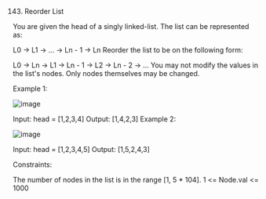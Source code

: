 143. Reorder List

You are given the head of a singly linked-list. The list can be represented as:

L0 → L1 → … → Ln - 1 → Ln
Reorder the list to be on the following form:

L0 → Ln → L1 → Ln - 1 → L2 → Ln - 2 → …
You may not modify the values in the list's nodes. Only nodes themselves may be changed.

 

Example 1:

![image](https://github.com/Adityaraj05/LeetCode/assets/118068294/e964b5b5-dbc3-4162-b0de-e6b954c55a02)


Input: head = [1,2,3,4]
Output: [1,4,2,3]
Example 2:

![image](https://github.com/Adityaraj05/LeetCode/assets/118068294/2e5157c9-c048-47e6-9e98-a2b282ff0edb)


Input: head = [1,2,3,4,5]
Output: [1,5,2,4,3]
 

Constraints:

The number of nodes in the list is in the range [1, 5 * 104].
1 <= Node.val <= 1000
